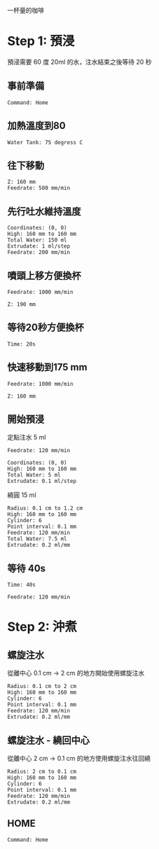 
一杯量的咖啡

# Step 1: 預浸

預浸需要 60 度 20ml 的水，注水結束之後等待 20 秒

## 事前準備 

``` operations
Command: Home
```

## 加熱溫度到80

``` heat
Water Tank: 75 degress C
```

## 往下移動


``` move
Z: 160 mm
Feedrate: 500 mm/min
```


## 先行吐水維持溫度

``` fixed_point
Coordinates: (0, 0)
High: 160 mm to 160 mm
Total Water: 150 ml
Extrudate: 1 ml/step
Feedrate: 200 mm/min
```

## 噴頭上移方便換杯

``` move
Feedrate: 1000 mm/min
```
``` move
Z: 190 mm
```

## 等待20秒方便換杯

``` wait
Time: 20s
```

## 快速移動到175 mm

``` move
Feedrate: 1000 mm/min
```

``` move
Z: 160 mm
```

## 開始預浸

定點注水 5 ml

``` move
Feedrate: 120 mm/min
```

``` fixed_point
Coordinates: (0, 0)
High: 160 mm to 160 mm
Total Water: 5 ml
Extrudate: 0.1 ml/step
```

繞圓 15 ml

``` spiral
Radius: 0.1 cm to 1.2 cm
High: 160 mm to 160 mm
Cylinder: 6
Point interval: 0.1 mm
Feedrate: 120 mm/min
Total Water: 7.5 ml
Extrudate: 0.2 ml/mm
```

## 等待 40s

``` wait
Time: 40s
```

``` move
Feedrate: 120 mm/min
```

# Step 2: 沖煮

## 螺旋注水

從離中心 0.1 cm -> 2 cm 的地方開始使用螺旋注水

``` spiral
Radius: 0.1 cm to 2 cm
High: 160 mm to 160 mm
Cylinder: 6
Point interval: 0.1 mm
Feedrate: 120 mm/min
Extrudate: 0.2 ml/mm
```

## 螺旋注水 - 繞回中心

從離中心 2 cm -> 0.1 cm 的地方使用螺旋注水往回繞

``` spiral
Radius: 2 cm to 0.1 cm
High: 160 mm to 160 mm
Cylinder: 6
Point interval: 0.1 mm
Feedrate: 120 mm/min
Extrudate: 0.2 ml/mm
```

## HOME

``` operations
Command: Home
```
